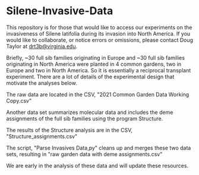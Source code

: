 # Silene-Invasive-Data

This repository is for those that would like to access our experiments on the invasiveness of Silene latifolia during its invasion into North America. If you would like to collaborate, or notice errors or omissions, please contact Doug Taylor at drt3b@virginia.edu.

Briefly, ~30 full sib families originating in Europe and ~30 full sib families originating in North America were planted in 4 common gardens, two in Europe and two in North America. So it is essentially a reciprocal transplant experiment. There are a lot of details of the experimental design that motivate the analyses below.

The raw data are located in the CSV, "2021 Common Garden Data Working Copy.csv"

Another data set summarizes molecular data and includes the deme assignments of the full sib families using the program Structure.

The results of the Structure analysis are in the CSV, "Structure_assignments.csv"

The script, "Parse Invasives Data,py" cleans up and merges these two data sets, resulting in "raw garden data with deme assignments.csv"

We are early in the analysis of these data and will update these resources.
